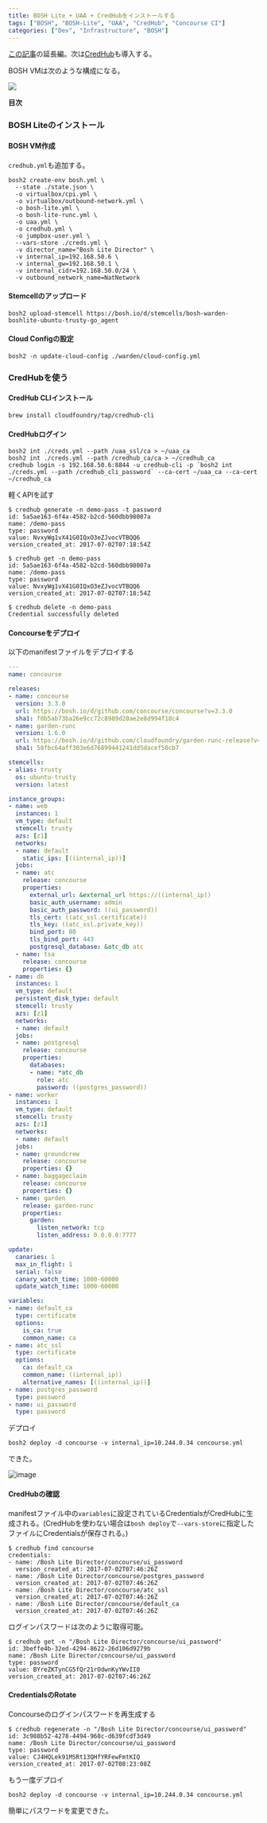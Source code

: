 ```yaml
---
title: BOSH Lite + UAA + CredHubをインストールする
tags: ["BOSH", "BOSH-Lite", "UAA", "CredHub", "Concourse CI"]
categories: ["Dev", "Infrastructure", "BOSH"]
---
```


[この記事](https://blog.ik.am/entries/428)の延長編。次は[CredHub](https://docs.cloudfoundry.org/credhub/)も導入する。

BOSH VMは次のような構成になる。

<img src="https://docs.cloudfoundry.org/credhub/images/bosh-deployment.png" />

**目次**
<!-- toc -->

### BOSH Liteのインストール

#### BOSH VM作成

`credhub.yml`も追加する。

```
bosh2 create-env bosh.yml \
  --state ./state.json \
  -o virtualbox/cpi.yml \
  -o virtualbox/outbound-network.yml \
  -o bosh-lite.yml \
  -o bosh-lite-runc.yml \
  -o uaa.yml \
  -o credhub.yml \
  -o jumpbox-user.yml \
  --vars-store ./creds.yml \
  -v director_name="Bosh Lite Director" \
  -v internal_ip=192.168.50.6 \
  -v internal_gw=192.168.50.1 \
  -v internal_cidr=192.168.50.0/24 \
  -v outbound_network_name=NatNetwork
```

#### Stemcellのアップロード

```
bosh2 upload-stemcell https://bosh.io/d/stemcells/bosh-warden-boshlite-ubuntu-trusty-go_agent
```

#### Cloud Configの設定

```
bosh2 -n update-cloud-config ./warden/cloud-config.yml
```

### CredHubを使う

#### CredHub CLIインストール

```
brew install cloudfoundry/tap/credhub-cli
```

#### CredHubログイン

```
bosh2 int ./creds.yml --path /uaa_ssl/ca > ~/uaa_ca
bosh2 int ./creds.yml --path /credhub_ca/ca > ~/credhub_ca
credhub login -s 192.168.50.6:8844 -u credhub-cli -p `bosh2 int ./creds.yml --path /credhub_cli_password` --ca-cert ~/uaa_ca --ca-cert ~/credhub_ca
```

軽くAPIを試す

```
$ credhub generate -n demo-pass -t password
id: 5a5ae163-6f4a-4582-b2cd-560dbb98007a
name: /demo-pass
type: password
value: NvxyWg1vX41G0IQxO3eZJvocVTBQQ6
version_created_at: 2017-07-02T07:18:54Z

$ credhub get -n demo-pass
id: 5a5ae163-6f4a-4582-b2cd-560dbb98007a
name: /demo-pass
type: password
value: NvxyWg1vX41G0IQxO3eZJvocVTBQQ6
version_created_at: 2017-07-02T07:18:54Z

$ credhub delete -n demo-pass
Credential successfully deleted
```

#### Concourseをデプロイ


以下のmanifestファイルをデプロイする

``` yaml
---
name: concourse

releases:
- name: concourse
  version: 3.3.0
  url: https://bosh.io/d/github.com/concourse/concourse?v=3.3.0
  sha1: f0b5ab73ba26e9cc72c8989d20ae2e8d994f18c4
- name: garden-runc
  version: 1.6.0
  url: https://bosh.io/d/github.com/cloudfoundry/garden-runc-release?v=1.6.0
  sha1: 58fbc64aff303e6d76899441241dd5dacef50cb7

stemcells:
- alias: trusty
  os: ubuntu-trusty
  version: latest

instance_groups:
- name: web
  instances: 1
  vm_type: default
  stemcell: trusty
  azs: [z1]
  networks:
  - name: default
    static_ips: [((internal_ip))]
  jobs:
  - name: atc
    release: concourse
    properties:
      external_url: &external_url https://((internal_ip))
      basic_auth_username: admin
      basic_auth_password: ((ui_password))
      tls_cert: ((atc_ssl.certificate))
      tls_key: ((atc_ssl.private_key))
      bind_port: 80
      tls_bind_port: 443
      postgresql_database: &atc_db atc
  - name: tsa
    release: concourse
    properties: {}
- name: db
  instances: 1
  vm_type: default
  persistent_disk_type: default
  stemcell: trusty
  azs: [z1]
  networks:
  - name: default
  jobs:
  - name: postgresql
    release: concourse
    properties:
      databases:
      - name: *atc_db
        role: atc
        password: ((postgres_password))
- name: worker
  instances: 1
  vm_type: default
  stemcell: trusty
  azs: [z1]
  networks:
  - name: default
  jobs:
  - name: groundcrew
    release: concourse
    properties: {}
  - name: baggageclaim
    release: concourse
    properties: {}
  - name: garden
    release: garden-runc
    properties:
      garden:
        listen_network: tcp
        listen_address: 0.0.0.0:7777

update:
  canaries: 1
  max_in_flight: 1
  serial: false
  canary_watch_time: 1000-60000
  update_watch_time: 1000-60000

variables:
- name: default_ca
  type: certificate
  options:
    is_ca: true
    common_name: ca
- name: atc_ssl
  type: certificate
  options:
    ca: default_ca
    common_name: ((internal_ip))
    alternative_names: [((internal_ip))]
- name: postgres_password
  type: password
- name: ui_password
  type: password

```

デプロイ

```
bosh2 deploy -d concourse -v internal_ip=10.244.0.34 concourse.yml
```

できた。

![image](https://user-images.githubusercontent.com/106908/27768147-a69f42e2-5f47-11e7-9f01-216ff39f0e16.png)

#### CredHubの確認

manifestファイル中の`variables`に設定されているCredentialsがCredHubに生成される。(CredHubを使わない場合は`bosh deploy`で`--vars-store`に指定したファイルにCredentialsが保存される。)

```
$ credhub find concourse
credentials:
- name: /Bosh Lite Director/concourse/ui_password
  version_created_at: 2017-07-02T07:46:26Z
- name: /Bosh Lite Director/concourse/postgres_password
  version_created_at: 2017-07-02T07:46:26Z
- name: /Bosh Lite Director/concourse/atc_ssl
  version_created_at: 2017-07-02T07:46:26Z
- name: /Bosh Lite Director/concourse/default_ca
  version_created_at: 2017-07-02T07:46:26Z
```

ログインパスワードは次のように取得可能。

```
$ credhub get -n "/Bosh Lite Director/concourse/ui_password"
id: 3beffe4b-32ed-4294-8622-26d106d9279b
name: /Bosh Lite Director/concourse/ui_password
type: password
value: BYreZKTynCG5fQr21rOdwnKyYWvII0
version_created_at: 2017-07-02T07:46:26Z
```

#### CredentialsのRotate

Concourseのログインパスワードを再生成する

```
$ credhub regenerate -n "/Bosh Lite Director/concourse/ui_password"
id: 3c988b52-4278-4494-968c-d639fcdf3d49
name: /Bosh Lite Director/concourse/ui_password
type: password
value: CJ4HQLek91MSRt13QHfYRFewFmtKIQ
version_created_at: 2017-07-02T08:23:08Z
```

もう一度デプロイ

```
bosh2 deploy -d concourse -v internal_ip=10.244.0.34 concourse.yml
```

簡単にパスワードを変更できた。

